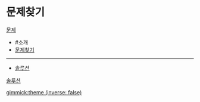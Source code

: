 # 문제찾기

[문제]()

  * #소개
  * [문제찾기](doc/intro.md)
  ----------
  * [솔루션](doc/intro.md)

[솔루션](doc/intro.md)

[gimmick:theme (inverse: false)](cerulean)

